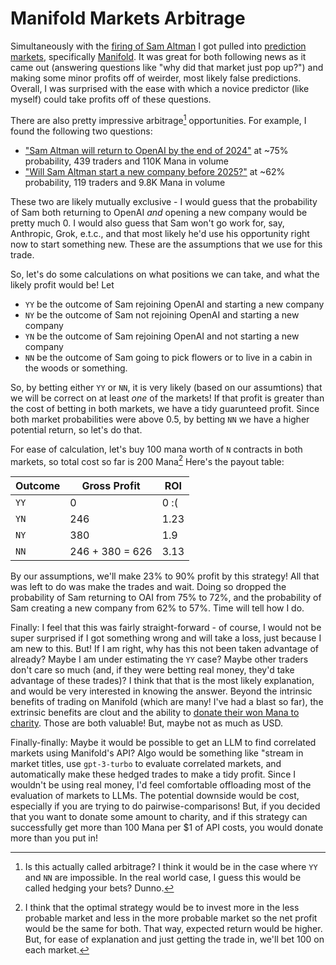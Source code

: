 # Manifold Markets Arbitrage

Simultaneously with the [firing of Sam Altman](https://openai.com/blog/openai-announces-leadership-transition) I got pulled into [prediction markets](https://en.wikipedia.org/wiki/Prediction_market), specifically [Manifold](https://manifold.markets/). It was great for both following news as it came out (answering questions like "why did that market just pop up?") and making some minor profits off of weirder, most likely false predictions. Overall, I was surprised with the ease with which a novice predictor (like myself) could take profits off of these questions.

There are also pretty impressive arbitrage[^1] opportunities. For example, I found the following two questions:

- ["Sam Altman will return to OpenAI by the end of 2024"](https://manifold.markets/NealShrestha58d3/sam-altman-will-return-to-openai-by) at ~75% probability, 439 traders and 110K Mana in volume
- ["Will Sam Altman start a new company before 2025?"](https://manifold.markets/Soli/will-sam-altman-start-a-new-company?r=U29saQ) at ~62% probability, 119 traders and 9.8K Mana in volume

These two are likely mutually exclusive - I would guess that the probability of Sam both returning to OpenAI _and_ opening a new company would be pretty much 0. I would also guess that Sam won't go work for, say, Anthropic, Grok, e.t.c., and that most likely he'd use his opportunity right now to start something new. These are the assumptions that we use for this trade.

So, let's do some calculations on what positions we can take, and what the likely profit would be! Let

- `YY` be the outcome of Sam rejoining OpenAI and starting a new company
- `NY` be the outcome of Sam not rejoining OpenAI and starting a new company
- `YN` be the outcome of Sam rejoining OpenAI and not starting a new company
- `NN` be the outcome of Sam going to pick flowers or to live in a cabin in the woods or something.

So, by betting either `YY` or `NN`, it is very likely (based on our assumtions) that we will be correct on at least *one* of the markets! If that profit is greater than the cost of betting in both markets, we have a tidy guarunteed profit. Since both market probabilities were above 0.5, by betting `NN` we have a higher potential return, so let's do that.

For ease of calculation, let's buy 100 mana worth of `N` contracts in both markets, so total cost so far is 200 Mana[^2] Here's the payout table:

| Outcome | Gross Profit | ROI |
| ------- | ------------ | ---------- |
| `YY`    | 0      | 0 :( |
| `YN`    | 246    | 1.23 |
| `NY`    | 380    | 1.9 |
| `NN`    | 246 + 380 = 626 | 3.13 |

By our assumptions, we'll make 23% to 90% profit by this strategy! All that was left to do was make the trades and wait. Doing so dropped the probability of Sam returning to OAI from 75% to 72%, and the probability of Sam creating a new company from 62% to 57%. Time will tell how I do.

Finally: I feel that this was fairly straight-forward - of course, I would not be super surprised if I got something wrong and will take a loss, just because I am new to this. But! If I am right, why has this not been taken advantage of already? Maybe I am under estimating the `YY` case? Maybe other traders don't care so much (and, if they were betting real money, they'd take advantage of these trades)? I think that that is the most likely explanation, and would be very interested in knowing the answer. Beyond the intrinsic benefits of trading on Manifold (which are many! I've had a blast so far), the extrinsic benefits are clout and the ability to [donate their won Mana to charity](https://manifold.markets/charity). Those are both valuable! But, maybe not as much as USD.

Finally-finally: Maybe it would be possible to get an LLM to find correlated markets using Manifold's API? Algo would be something like "stream in market titles, use `gpt-3-turbo` to evaluate correlated markets, and automatically make these hedged trades to make a tidy profit. Since I wouldn't be using real money, I'd feel comfortable offloading most of the evaluation of markets to LLMs. The potential downside would be cost, especially if you are trying to do pairwise-comparisons! But, if you decided that you want to donate some amount to charity, and if this strategy can successfully get more than 100 Mana per $1 of API costs, you would donate more than you put in!

[^1]: Is this actually called arbitrage? I think it would be in the case where `YY` and `NN` are impossible. In the real world case, I guess this would be called hedging your bets? Dunno.
[^2]: I think that the optimal strategy would be to invest more in the less probable market and less in the more probable market so the net profit would be the same for both. That way, expected return would be higher. But, for ease of explanation and just getting the trade in, we'll bet 100 on each market.
